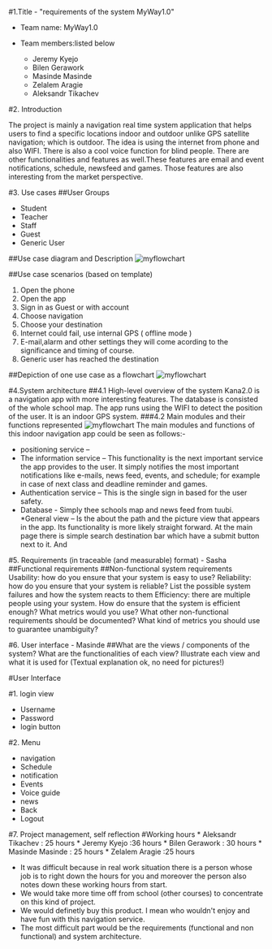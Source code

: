 #1.Title - "requirements of the system MyWay1.0" 
* Team name: MyWay1.0
* Team members:listed below 

        
	* Jeremy Kyejo
	* Bilen Gerawork
	* Masinde Masinde
	* Zelalem Aragie
	* Aleksandr Tikachev
        
        
#2. Introduction 
 
The project is mainly a navigation real time system application that helps users to find a specific locations indoor and outdoor unlike GPS satellite navigation; which is outdoor. The idea is using the internet from phone and also WIFI. There is also a cool voice function for blind people. There are other functionalities and features as well.These features are email and event notifications, schedule, newsfeed and games. Those features are also interesting from the market perspective.

 
#3. Use cases 
##User Groups
* Student
* Teacher
* Staff
* Guest
* Generic User

##Use case diagram and Description
![myflowchart](http://users.metropolia.fi/~jeremyk/SoftEng/usecasedia.JPG)

##Use case scenarios (based on template)
1. Open the phone
2. Open the app
3. Sign in as Guest or with account
3. Choose navigation
2. Choose your destination
3. Internet could fail, use internal GPS ( offline mode )
4. E-mail,alarm and other settings they will come acording to the significance and timing of course.
5. Generic user has reached the destination

##Depiction of one use case as a flowchart
![myflowchart](http://users.metropolia.fi/~jeremyk/fl.JPG)

#4.System architecture
##4.1 High-level overview of the system
Kana2.0 is a navigation app with more interesting features. The database is consisted of the whole school map. The app runs using the WIFI to detect the position of the user. It is an indoor GPS system.
###4.2 Main modules and their functions represented
![myflowchart](http://users.metropolia.fi/~bileng/SoftEng/HL.JPG)
The main modules and functions of this indoor navigation app could be seen as follows:-
* positioning service –
* The information service – This functionality is the next important service the app provides to the user. It simply notifies the most important notifications like e-mails, news feed, events, and schedule; for example in case of next class and deadline reminder and games.
* Authentication service – This is the single sign in based for the user safety.
* Database - Simply thee schools map and news feed from tuubi.
*General view – Is the about the path and the picture view that appears in the app. Its functionality is more likely straight forward. At the main page there is simple search destination bar which have a submit button next to it. And 


#5. Requirements (in traceable (and measurable) format) - Sasha
##Functional requirements
##Non-functional system requirements
Usability: how do you ensure that your system is easy to use?
Reliability: how do you ensure that your system is reliable? List the possible system failures and how the system reacts to them
Efficiency: there are multiple people using your system. How do ensure that the system is efficient enough? What metrics would you use?
What other non-functional requirements should be documented?
What kind of metrics you should use to guarantee unambiguity?
 
#6. User interface - Masinde
##What are the views / components of the system? What are the functionalities of each view?
Illustrate each view and what it is used for (Textual explanation ok, no need for pictures!)

#User Interface

#1. login view
  * Username
  * Password
  * login button

#2. Menu 
 * navigation 
 * Schedule 
 * notification 
 * Events 
 * Voice guide 
 * news
 * Back 
 * Logout

#7. Project management, self reflection
#Working hours
       * Aleksandr Tikachev : 25 hours
       * Jeremy Kyejo :36 hours
       * Bilen Gerawork : 30 hours
       * Masinde Masinde : 25 hours
       * Zelalem Aragie :25 hours
 * It was difficult because in real work situation there is a person whose job is to right down the hours for you and moreover the person also notes down these working hours from start.
 *  We would take more time off from school (other courses) to concentrate on this kind of project.
 * We would definetly buy this product. I mean who wouldn't 
enjoy and have fun with this navigation service.
 * The most difficult part would be the requirements (functional and 
non functional) and system architecture.
